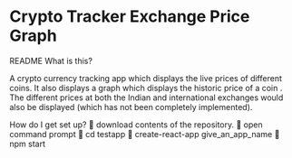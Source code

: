 # Crypto Tracker Exchange Price Graph

README
What is this?

A crypto currency tracking app which displays the live prices of different coins. It also displays a graph which displays the historic price of a coin . The different prices at both the Indian and international exchanges would also be displayed (which has not been completely implemented).

How do I get set up?
	download contents of the repository.
	open command prompt
	cd testapp
	create-react-app give_an_app_name
	npm start
